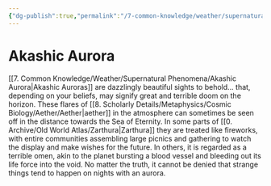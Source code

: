 ```yaml
---
{"dg-publish":true,"permalink":"/7-common-knowledge/weather/supernatural-phenomena/akashic-aurora/","noteIcon":""}
---
```


# Akashic Aurora

[[7. Common Knowledge/Weather/Supernatural Phenomena/Akashic Aurora\|Akashic Auroras]] are dazzlingly beautiful sights to behold... that, depending on your beliefs, may signify great and terrible doom on the horizon. These flares of [[8. Scholarly Details/Metaphysics/Cosmic Biology/Aether/Aether\|aether]] in the atmosphere can sometimes be seen off in the distance towards the Sea of Eternity. In some parts of [[0. Archive/Old World Atlas/Zarthura\|Zarthura]] they are treated like fireworks, with entire communities assembling large picnics and gathering to watch the display and make wishes for the future. In others, it is regarded as a terrible omen, akin to the planet bursting a blood vessel and bleeding out its life force into the void. No matter the truth, it cannot be denied that strange things tend to happen on nights with an aurora. 